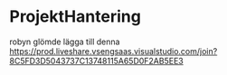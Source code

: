 # ProjektHantering

robyn glömde lägga till denna
https://prod.liveshare.vsengsaas.visualstudio.com/join?8C5FD3D5043737C13748115A65D0F2AB5EE3
